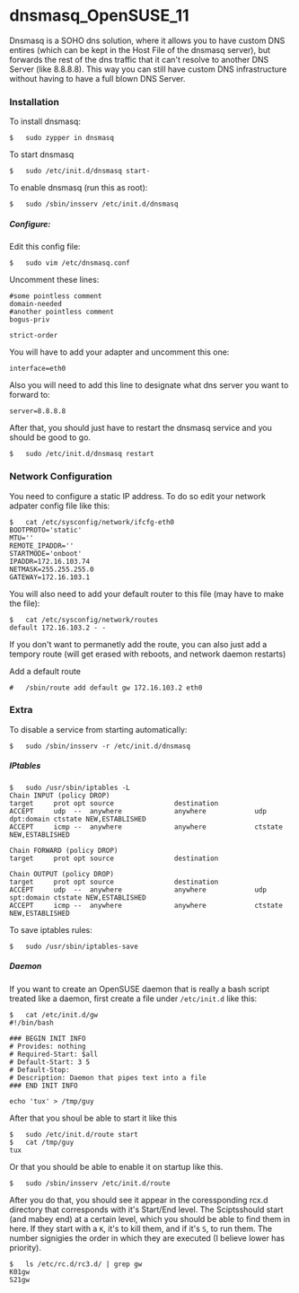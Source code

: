 # dnsmasq_OpenSUSE_11
Dnsmasq is a SOHO dns solution, where it allows you to have custom DNS entires (which can be kept in the Host File of the dnsmasq server), but forwards the rest of the dns traffic that it can't resolve to another DNS Server (like 8.8.8.8). This way you can still have custom DNS infrastructure without having to have a full blown DNS Server.

### Installation
To install dnsmasq:
```
$	sudo zypper in dnsmasq
```

To start dnsmasq
```
$	sudo /etc/init.d/dnsmasq start-
```

To enable dnsmasq (run this as root):
```
$	sudo /sbin/insserv /etc/init.d/dnsmasq
```

##### Configure:

Edit this config file:
```
$	sudo vim /etc/dnsmasq.conf
```

Uncomment these lines:
```
#some pointless comment
domain-needed
#another pointless comment
bogus-priv
```
```
strict-order
```

You will have to add your adapter and uncomment this one:
```
interface=eth0
```

Also you will need to add this line to designate what dns server you want to forward to:
```
server=8.8.8.8
```
After that, you should just have to restart the dnsmasq service and you should be good to go.

```
$	sudo /etc/init.d/dnsmasq restart
```

### Network Configuration

You need to configure a static IP address. To do so edit your network adpater config file like this: 

```
$	cat /etc/sysconfig/network/ifcfg-eth0
BOOTPROTO='static'
MTU=''
REMOTE_IPADDR=''
STARTMODE='onboot'
IPADDR=172.16.103.74
NETMASK=255.255.255.0
GATEWAY=172.16.103.1
```

You will also need to add your default router to this file (may have to make the file):

```
$	cat /etc/sysconfig/network/routes
default 172.16.103.2 - -
```

If you don't want to permanetly add the route, you can also just add a tempory route (will get erased with reboots, and network daemon restarts)

Add a default route
```
#	/sbin/route add default gw 172.16.103.2 eth0
```

### Extra

To disable a service from starting automatically:
```
$	sudo /sbin/insserv -r /etc/init.d/dnsmasq
```

##### IPtables
```
$	sudo /usr/sbin/iptables -L
Chain INPUT (policy DROP)
target     prot opt source               destination         
ACCEPT     udp  --  anywhere             anywhere            udp dpt:domain ctstate NEW,ESTABLISHED 
ACCEPT     icmp --  anywhere             anywhere            ctstate NEW,ESTABLISHED 

Chain FORWARD (policy DROP)
target     prot opt source               destination         

Chain OUTPUT (policy DROP)
target     prot opt source               destination         
ACCEPT     udp  --  anywhere             anywhere            udp spt:domain ctstate NEW,ESTABLISHED 
ACCEPT     icmp --  anywhere             anywhere            ctstate NEW,ESTABLISHED 
```

To save iptables rules:
```
$	sudo /usr/sbin/iptables-save
```




##### Daemon

If you want to create an OpenSUSE daemon that is really a bash script treated like a daemon, first create a file under `/etc/init.d` like this:

```
$	cat /etc/init.d/gw
#!/bin/bash

### BEGIN INIT INFO
# Provides:	nothing
# Required-Start: $all
# Default-Start: 3 5
# Default-Stop:
# Description: Daemon that pipes text into a file
### END INIT INFO

echo 'tux' > /tmp/guy
```

After that you shoul be able to start it like this
```
$	sudo /etc/init.d/route start
$	cat /tmp/guy
tux
```

Or that you should be able to enable it on startup like this.
```
$	sudo /sbin/insserv /etc/init.d/route
```

After you do that, you should see it appear in the coressponding rcx.d directory that corresponds with it's Start/End level. The Sciptsshould start (and mabey end) at a certain level, which you should be able to find them in here. If they start with a `K`, it's to kill them, and if it's `S`, to run them. The number signigies the order in which they are executed (I believe lower has priority).

```
$	ls /etc/rc.d/rc3.d/ | grep gw
K01gw
S21gw
```